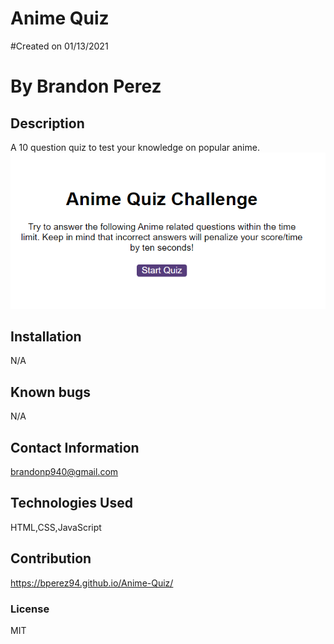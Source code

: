 # Anime Quiz
    
#Created on 01/13/2021

# By Brandon Perez

## Description 
A 10 question quiz to test your knowledge on popular anime.
 <img src = "animequizpic.png">
    
## Installation
N/A
    
## Known bugs
N/A
    
## Contact Information
brandonp940@gmail.com
    
## Technologies Used 
HTML,CSS,JavaScript
    
## Contribution
https://bperez94.github.io/Anime-Quiz/
    
### License
MIT

